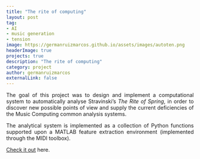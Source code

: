 ```yaml
---
title: "The rite of computing"
layout: post
tag:
- AI
- music generation
- tension
image: https://germanruizmarcos.github.io/assets/images/autoten.png
headerImage: true
projects: true
description: "The rite of computing"
category: project
author: germanruizmarcos
externalLink: false
---
```


<p style='text-align: justify;'>The goal of this project was to design and implement a computational system to automatically analyse Stravinski’s <em>The Rite of Spring</em>, in order to discover new possible points of view and supply the current deficiencies of the Music Computing common analysis systems.</p> 

<p style='text-align: justify;'>The analytical system is implemented as a collection of Python functions supported upon a MATLAB feature extraction environment (implemented through the MIDI toolbox).</p> 


[Check it out](https://arxiv.org/pdf/2011.04568.pdf) here.
